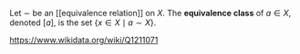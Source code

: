 Let $\sim$ be an [[equivalence relation]] on $X$. The **equivalence class** of $a \in X$, denoted $[a]$, is the set $\{x \in X \mid a \sim X\}$.

https://www.wikidata.org/wiki/Q1211071